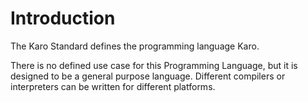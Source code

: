 # Introduction

The Karo Standard defines the programming language Karo.

There is no defined use case for this Programming Language, but it is designed to be a general purpose language. Different compilers or interpreters can be written for different platforms.
